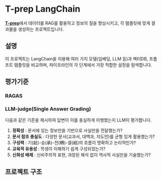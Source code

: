 # T-prep LangChain
[**T-prep**](https://github.com/INISW-6th/t-prep)에서 데이터를 RAG를 활용하고 정보의 질을 향상시키고, 각 템플릿에 맞게 결과물을 생성하는 프로젝트입니다.

## 설명
이 프로젝트는 LangChain을 이용해 여러 가지 모델(임베딩, LLM 등)과 벡터DB, 프롬프트 템플릿을 비교하며, 파이프라인의 각 단계에서 가장 적합한 설정을 탐색합니다.

## 평가기준
### RAGAS


### LLM-judge(Single Answer Grading)
다음과 같은 기준을 제시하여 답변이 이를 충실하게 이행했는지 LLM이 평가합니다.
1. **정확성** : 문서에 있는 정보만을 기반으로 사실만을 전달했는가?
2. **문서 참조 충실도** : 다양한 문서(교과서, 대백과, 지도안)를 균형 있게 활용했는가?
3. **구성력** : 기(起)-승(承)-전(轉)-결(結)의 흐름이 명확하고 논리적인가?
4. **교육적 유용성** : 학생이 이해하기 쉽게 구성되었는가?
5. **신화성 배제** : 신비주의적 표현, 과장된 해석 없이 역사적 사실만을 기술했는가?

## 프로젝트 구조
```

```
